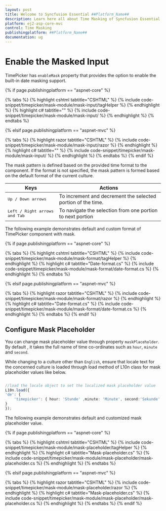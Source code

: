 ```yaml
---
layout: post
title: Welcome to Syncfusion Essential ##Platform_Name##
description: Learn here all about Time Masking of Syncfusion Essential ##Platform_Name## widgets based on HTML5 and jQuery.
platform: ej2-asp-core-mvc
control: Time Masking
publishingplatform: ##Platform_Name##
documentation: ug
---
```



# Enable the Masked Input

TimePicker has `enableMask` property that provides the option to enable the built-in date masking support.

{% if page.publishingplatform == "aspnet-core" %}

{% tabs %}
{% highlight cshtml tabtitle="CSHTML" %}
{% include code-snippet/timepicker/mask-module/mask-input/tagHelper %}
{% endhighlight %}
{% highlight c# tabtitle="" %}
{% include code-snippet/timepicker/mask-module/mask-input/ %}
{% endhighlight %}
{% endtabs %}

{% elsif page.publishingplatform == "aspnet-mvc" %}

{% tabs %}
{% highlight razor tabtitle="CSHTML" %}
{% include code-snippet/timepicker/mask-module/mask-input/razor %}
{% endhighlight %}
{% highlight c# tabtitle="" %}
{% include code-snippet/timepicker/mask-module/mask-input/ %}
{% endhighlight %}
{% endtabs %}
{% endif %}



The mask pattern is defined based on the provided time format to the component. If the format is not specified, the mask pattern is formed based on the default format of the current culture.

| **Keys** | **Actions** |
| --- | --- |
| <kbd>Up / Down arrows</kbd> | To increment and decrement the selected portion of the time. |
| <kbd>Left / Right arrows and Tab</kbd> | To navigate the selection from one portion to next portion |

The following example demonstrates default and custom format of TimePicker component with mask.

{% if page.publishingplatform == "aspnet-core" %}

{% tabs %}
{% highlight cshtml tabtitle="CSHTML" %}
{% include code-snippet/timepicker/mask-module/mask-format/tagHelper %}
{% endhighlight %}
{% highlight c# tabtitle="Date-format.cs" %}
{% include code-snippet/timepicker/mask-module/mask-format/date-format.cs %}
{% endhighlight %}
{% endtabs %}

{% elsif page.publishingplatform == "aspnet-mvc" %}

{% tabs %}
{% highlight razor tabtitle="CSHTML" %}
{% include code-snippet/timepicker/mask-module/mask-format/razor %}
{% endhighlight %}
{% highlight c# tabtitle="Date-format.cs" %}
{% include code-snippet/timepicker/mask-module/mask-format/date-format.cs %}
{% endhighlight %}
{% endtabs %}
{% endif %}



## Configure Mask Placeholder

You can change mask placeholder value through property `maskPlaceholder`. By default , it takes the full name of  time co-ordinates such as `hour`, `minute` and `second`.

While changing to a culture other than `English`, ensure that locale text for the concerned culture is loaded through load method of L10n class for mask placeholder values like below.

```typescript

//load the locale object to set the localized mask placeholder value
L10n.load({
'de': {
    'timepicker': { hour: 'Stunde' ,minute: 'Minute', second:'Sekunde' }
}
});

```

The following example demonstrates default and customized mask placeholder value.

{% if page.publishingplatform == "aspnet-core" %}

{% tabs %}
{% highlight cshtml tabtitle="CSHTML" %}
{% include code-snippet/timepicker/mask-module/mask-placeholder/tagHelper %}
{% endhighlight %}
{% highlight c# tabtitle="Mask-placeholder.cs" %}
{% include code-snippet/timepicker/mask-module/mask-placeholder/mask-placeholder.cs %}
{% endhighlight %}
{% endtabs %}

{% elsif page.publishingplatform == "aspnet-mvc" %}

{% tabs %}
{% highlight razor tabtitle="CSHTML" %}
{% include code-snippet/timepicker/mask-module/mask-placeholder/razor %}
{% endhighlight %}
{% highlight c# tabtitle="Mask-placeholder.cs" %}
{% include code-snippet/timepicker/mask-module/mask-placeholder/mask-placeholder.cs %}
{% endhighlight %}
{% endtabs %}
{% endif %}


